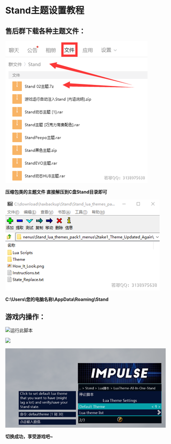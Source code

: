 # Stand主题设置教程

## **售后群下载各种主题文件：**

![这里以此文件来做例子,其他主题文件请举一反三](<../../.gitbook/assets/image (34) (1).png>)

**压缩包类的主题文件 直接解压到C盘Stand目录即可**

![](<../../.gitbook/assets/image (40) (1).png>)

**C:\Users\您的电脑名称\AppData\Roaming\Stand**

## **游戏内操作：**

![运行此脚本](../../.gitbook/assets/a15778f06ed3a0b9e3f97a867ff493f1\_spaces/7YXEHggLzaiKwZjRSOD4/uploads/F5uokEoMQoDOKqKFB4fW/4\_alt=media\&token=2878f078-fbe2-4216-af59-3d1ea5a65632.png)

![](../../.gitbook/assets/2791c547761bd799ce850657c8ae0339\_spaces/7YXEHggLzaiKwZjRSOD4/uploads/JVSDyvq65iYUmzj7sAWf/5\_alt=media\&token=8f7834ab-6738-4db8-ae59-c5b3d1b80517.png)

![](<../../.gitbook/assets/image (24) (1) (1) (1).png>)

**切换成功，享受游戏吧\~**
